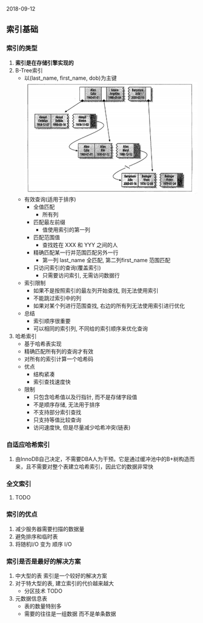 2018-09-12

## 索引基础

### 索引的类型
1. **索引是在存储引擎实现的**
2. B-Tree索引
    - 以(last_name, first_name, dob)为主键
        ![](1.jpg)
    - 有效查询(适用于排序)
        - 全值匹配
            - 所有列
        - 匹配最左前缀
            - 值使用索引的第一列
        - 匹配范围值
            - 查找姓在 XXX 和 YYY 之间的人
        - 精确匹配某一行并范围匹配另外一行
            - 第一列 last_name 全匹配, 第二列first_name 范围匹配
        - 只访问索引的查询(覆盖索引)
            - 只需要访问索引, 无需访问数据行
    - 索引限制
        - 如果不是按照索引的最左列开始查找, 则无法使用索引
        - 不能跳过索引中的列
        - 如果对某个列进行范围查找, 右边的所有列无法使用索引进行优化
    - 总结
        - 索引顺序很重要
        - 可以相同的索引列, 不同给的索引顺序来优化查询
3. 哈希索引
    - 基于哈希表实现
    - 精确匹配所有列的查询才有效
    - 对所有的索引计算一个哈希码
    - 优点
        - 结构紧凑
        - 索引查找速度快
    - 限制
        - 只包含哈希值以及行指针, 而不是存储字段值
        - 不是顺序存储, 无法用于排序
        - 不支持部分索引查找
        - 只支持等值比较查询
        - 访问速度快, 但是尽量减少哈希冲突(链表)

### 自适应哈希索引
1. 由InnoDB自己决定，不需要DBA人为干预。它是通过缓冲池中的B+树构造而来，且不需要对整个表建立哈希索引，因此它的数据非常快

### 全文索引
1. TODO

### 索引的优点
1. 减少服务器需要扫描的数据量
2. 避免排序和临时表
3. 将随机I/O 变为 顺序 I/O

### 索引是否是最好的解决方案
1. 中大型的表 索引是一个较好的解决方案
2. 对于特大型的表, 建立索引的代价越来越大
    - 分区技术 TODO
3. 元数据信息表
    - 表的数量特别多
    - 需要的往往是一组数据 而不是单条数据

